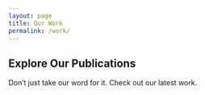 ```yaml
---
layout: page
title: Our Work
permalink: /work/
---
```


<section id="global-header">
    <div class="container">
        <div class="row">
            <div class="col-md-12">
                <div class="block">
                    <h1>Explore Our Publications</h1>
                    <p>Don’t just take our word for it. Check out our latest work.</p>
                </div>
            </div>
        </div>
    </div>
</section>
